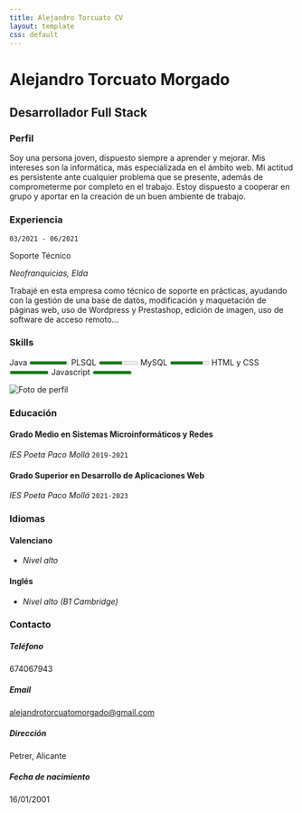 ```yaml
---
title: Alejandro Torcuato CV
layout: template
css: default
---
```


[Comentario]: <> (Variables para el uso de JetKyll)

[Comment]: <> (Gracias a la regla de parse_block_html me permite introducir lenguaje md dentro de etiquetas HTML, sino no sería posible. Esto lo hago para hacer dos columnas con más facilidad.)

<div id="cv">

[Comment]: <> (Md es tan básico que no se pueden introducir código dentro de divs para separarlo, así que voy a hacer dos includes para dividirlo entre dos divs y poder aplicar el estilo de dos columnas)

[Comment]: <> (Nombre y apellidos del autor)

# Alejandro Torcuato Morgado

[Comment]: <> (A qué te dedicas)

## Desarrollador Full Stack

[Comment]: <> (Breve descripción sobre ti)

### Perfil

Soy una persona joven, dispuesto siempre a aprender y mejorar. Mis intereses son la informática, más especializada en el ámbito web. Mi actitud es persistente ante cualquier problema que se presente, además de comprometerme por completo en el trabajo. Estoy dispuesto a cooperar en grupo y aportar en la creación de un buen ambiente de trabajo.

[Comment]: <> (Experiencia laboral)

### Experiencia

`03/2021 - 06/2021`

Soporte Técnico

_Neofranquicias, Elda_

Trabajé en esta empresa como técnico de soporte en prácticas, ayudando con la gestión de una base de datos, modificación y maquetación de páginas web, uso de Wordpress y Prestashop, edición de imagen, uso de software de acceso remoto...

### Skills

Java
  <meter min="0" max="100" value="95">95%</meter>
PLSQL
  <meter min="0" max="100" value="60">60%</meter>
MySQL
  <meter min="0" max="100" value="85">85%</meter>
HTML y CSS
  <meter min="0" max="100" value="99">99%</meter>
Javascript
  <meter min="0" max="100" value="99">99%</meter>

</div>

<div id="sidebar">

[Comment]: <> (Foto de perfil)

<div>
<img src="https://pbs.twimg.com/profile_images/1361128063535300609/TAxhWZQZ_400x400.jpg" alt="Foto de perfil">
</div>

<div>

[Comment]: <> (Información sobre tu educación)

### Educación

#### Grado Medio en Sistemas Microinformáticos y Redes

_IES Poeta Paco Mollá_
`2019-2021`

#### Grado Superior en Desarrollo de Aplicaciones Web

_IES Poeta Paco Mollá_
`2021-2023`

[Comment]: <> (Idiomas)

### Idiomas

#### Valenciano

- _Nivel alto_

#### Inglés

- _Nivel alto (B1 Cambridge)_

[Comment]: <> (Datos de contacto)

### Contacto

##### Teléfono

674067943

##### Email

alejandrotorcuatomorgado@gmail.com

##### Dirección

Petrer, Alicante

##### Fecha de nacimiento

16/01/2001

</div>
</div>
